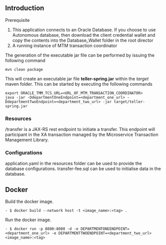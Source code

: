 ## Introduction
Prerequisite

1. This application connects to an Oracle Database. If you choose to use Autonomous database, then download the client credential wallet and copy the contents into the Database_Wallet folder
   in the root director 
2. A running instance of MTM transaction coordinator

The generation of the executable jar file can be performed by issuing the following command

    mvn clean package

This will create an executable jar file **teller-spring.jar** within the _target_ maven folder. This can be started by
executing the following commands

    export ORACLE_TMM_TCS_URL=<URL_OF_MTM_TRANSACTION_COORDINATOR>
    java -jar -DdepartmentOneEndpoint=<department_one_url> -DdepartmentTwoEndpoint=<department_two_url> -jar target/teller-spring.jar 



### Resources

/transfer is a JAX-RS rest endpoint to initiate a transfer.
This endpoint will participant in the XA transaction managed by the Microservice Transaction Management Library.

### Configurations

application.yaml in the resources folder can be used to provide the database configurations.
transfer-fee.sql can be used to initialise data in the database.

## Docker
Build the docker image.
```
- $ docker build --network host -t <image_name>:<tag> .
```
Run the docker image.
```
- $ docker run -p 8080:8080 -d -e DEPARTMENTONEENDPOINT=<department_one_url> -e DEPARTMENTTWOENDPOINT=<department_two_url> <image_name>:<tag>
```